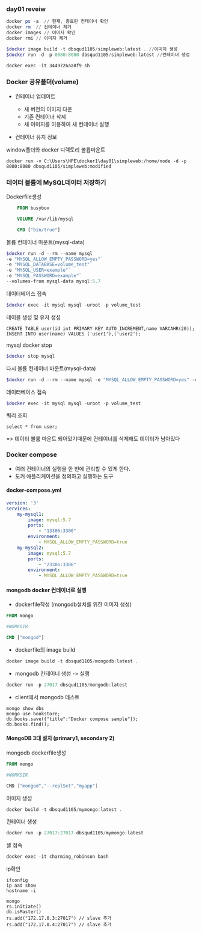 ### day01 reveiw

```powershell
docker ps -a  // 현재, 종료된 컨테이너 확인
docker rm  // 컨테이너 제거
docker images // 이미지 확인
docker rmi // 이미지 제거

$docker image build -t dbsqud1105/simpleweb:latest . //이미지 생성
$docker run -d -p 8080:8080 dbsqud1105/simpleweb:latest //컨테이너 생성

docker exec -it 3449726aa8f9 sh
```



### Docker 공유폴더(volume)

- 컨테이너 업데이트
  - 새 버전의 이미지 다운
  - 기존 컨테이너 삭제
  - 새 이미지를 이용하여 새 컨테이너 실행

- 컨테이너 유지 정보



window폴더와  docker 디렉토리 볼륨마운트

```
docker run -v C:\Users\HPE\docker1\day01\simpleweb:/home/node -d -p 8080:8080 dbsqud1105/simpleweb:modified
```



### 데이터 볼륨에 MySQL데이터 저장하기

Dockerfile생성

```dockerfile
    FROM busybox

    VOLUME /var/lib/mysql

    CMD ["bin/true"]
```

볼륨 컨테이너 마운트(mysql-data)

```powershell
$docker run -d --rm --name mysql 
-e "MYSQL_ALLOW_EMPTY_PASSWORD=yes"` 
-e "MYSQL_DATABASE=volume_test"` 
-e "MYSQL_USER=example"` 
-e "MYSQL_PASSWORD=example"` 
--volumes-from mysql-data mysql:5.7
```

데이터베이스 접속

```powershell
$docker exec -it mysql mysql -uroot -p volume_test
```

테이블 생성 및 유저 생성

```mysql
CREATE TABLE user(id int PRIMARY KEY AUTO_INCREMENT,name VARCAHR(20));
INSERT INTO user(name) VALUES ('user1'),('user2');
```

mysql docker stop

```powershell
$docker stop mysql
```

다시 볼륨 컨테이너 마운트(mysql-data)

```powershell
$docker run -d --rm --name mysql -e "MYSQL_ALLOW_EMPTY_PASSWORD=yes" -e "MYSQL_DATABASE=volume_test" -e "MYSQL_USER=example" -e "MYSQL_PASSWORD=example" --volumes-from mysql-data mysql:5.7
```

데이터베이스 접속

```powershell
$docker exec -it mysql mysql -uroot -p volume_test
```

쿼리 조회

```mysql
select * from user;
```

=> 데이터 볼륨 마운트 되어있기때문에  컨테이너를 삭제해도 데이터가 남아있다



### Docker compose 

- 여러 컨테이너의 실행을 한 번에 관리할 수 있게 한다.
- 도커 애플리케이션을 정의하고 실행하는 도구

#### docker-compose.yml

```yaml
version: '3'
services:
    my-mysql1:
        image: mysql:5.7
        ports: 
            - "13306:3306"
        environment: 
            - MYSQL_ALLOW_EMPTY_PASSWORD=true
    my-mysql2:
        image: mysql:5.7
        ports: 
            - "23306:3306"
        environment: 
            - MYSQL_ALLOW_EMPTY_PASSWORD=true
```

#### mongodb docker 컨테이너로 실행

- dockerfile작성 (mongodb설치를 위한 이미지 생성)

```dockerfile
FROM mongo

#WORKDIR

CMD ["mongod"]
```

- dockerfile의 image build

```powershell
docker image build -t dbsqud1105/mongodb:latest .
```

- mongodb 컨테이너 생성 -> 실행

```powershell
docker run -p 27017 dbsqud1105/mongodb:latest
```

- client에서 mongodb 테스트

```
mongo show dbs
mongo use bookstore;
db.books.save({"title":"Docker compose sample"});
db.books.find();
```

#### MongoDB 3대 설치 (primary1, secondary 2)

mongodb dockerfile생성

```powershell
FROM mongo

#WORKDIR

CMD ["mongod","--replSet","myapp"]
```

이미지 생성

```powershell
docker build -t dbsqud1105/mymongo:latest .
```

컨테이너 생성

```powershell
docker run -p 27017:27017 dbsqud1105/mymongo:latest
```

셀 접속

```powershell
docker exec -it charming_robinson bash
```

ip확인 

```
ifconfig
ip aad show
hostname -i
```

```
mongo
rs.initiate()
db.isMaster()
rs.add("172.17.0.3:27017") // slave 추가
rs.add("172.17.0.4:27017") // slave 추가 

```



































